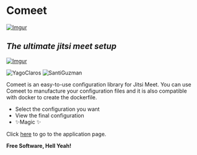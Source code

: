 # Comeet

[![Imgur](https://i.imgur.com/ndc6r4t.jpg)](https://github.com/Yaisan/comeet)

## _The ultimate jitsi meet setup_

[![Imgur](https://i.imgur.com/zGQx4ZU.png)](https://github.com/Yaisan)

![YagoClaros](https://img.shields.io/badge/yago-claros-green)
![SantiGuzman](https://img.shields.io/badge/santiago-guzman-blue)

Comeet is an easy-to-use configuration library for Jitsi Meet.
You can use Comeet to manufacture your configuration files and it is also compatible with docker to create the dockerfile.

- Select the configuration you want
- View the final configuration
- ✨Magic ✨

Click [here](https://yaisan.github.io/comeet/) to go to the application page. 

**Free Software, Hell Yeah!**
